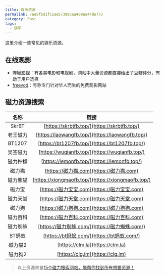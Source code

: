 ```yaml
---
title: 娱乐资源
permalink: /ae8f5d1fc1ae573895aa409aa44de773
category: Post
tags: 
  - 娱乐
---
```


这里介绍一些常见的娱乐资源。

<!--more-->

## 在线观影

- [哔嘀影视](https://bdys.me/)：有各类电影和电视剧，网站中大量资源都直接给出了豆瓣评分，有助于用户选择
- [freevod](https://share.freevod.org/)：号称专门针对华人而生的免费观影网站

## 磁力资源搜索

|   名称   |                        链接                        |
| :------: | :------------------------------------------------: |
|  SkrBT   |    [https://skrbtfb.top/](https://skrbtfb.top/)    |
| 老王磁力 |  [https://laowangfb.top/](https://laowangfb.top/)  |
|  BT1207  |   [https://bt1207fb.top/](https://bt1207fb.top/)   |
| 吴签磁力 |   [https://wuqianfb.top/](https://wuqianfb.top/)   |
| 磁力柠檬 |    [https://lemonfb.top/](https://lemonfb.top/)    |
|  磁力猫  |      [https://磁力猫.com](https://磁力猫.com)      |
| 磁力熊猫 | [https://xiongmaofb.top/](https://xiongmaofb.top/) |
|  磁力宝  |    [https://磁力宝宝.com](https://磁力宝宝.com)    |
| 磁力天堂 |    [https://磁力天堂.com](https://磁力天堂.com)    |
|  磁力狗  |    [https://磁力狗狗.com](https://磁力狗狗.com)    |
| 磁力百科 |    [https://磁力百科.com](https://磁力百科.com)    |
| 磁力蜘蛛 |   [https://磁力蜘蛛.com/](https://磁力蜘蛛.com/)   |
|  BT蚂蚁  |     [https://bt蚂蚁.com/](https://bt蚂蚁.com/)     |
| 磁力猫2  |          [https://clm.la](https://clm.la)          |
| 磁力狗2  |          [https://clg.im](https://clg.im)          |

> 以上资源来自[15个磁力搜索网站，能帮你找到所有想要资源！](https://www.youtube.com/watch?v=8WH0u3UnAOs)
